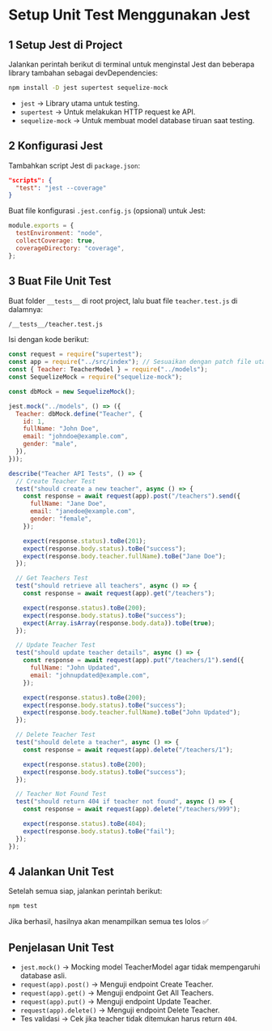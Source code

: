 # Setup Unit Test Menggunakan Jest

## 1 Setup Jest di Project

Jalankan perintah berikut di terminal untuk menginstal Jest dan beberapa library tambahan sebagai devDependencies:

```sh
npm install -D jest supertest sequelize-mock
```

- `jest` → Library utama untuk testing.
- `supertest` → Untuk melakukan HTTP request ke API.
- `sequelize-mock` → Untuk membuat model database tiruan saat testing.

## 2 Konfigurasi Jest

Tambahkan script Jest di `package.json`:

```json
"scripts": {
  "test": "jest --coverage"
}
```

Buat file konfigurasi `.jest.config.js` (opsional) untuk Jest:

```javascript
module.exports = {
  testEnvironment: "node",
  collectCoverage: true,
  coverageDirectory: "coverage",
};
```

## 3 Buat File Unit Test

Buat folder `__tests__` di root project, lalu buat file `teacher.test.js` di dalamnya:

```bash
/__tests__/teacher.test.js
```

Isi dengan kode berikut:

```javascript
const request = require("supertest");
const app = require("../src/index"); // Sesuaikan dengan patch file utama Express-mu
const { Teacher: TeacherModel } = require("../models");
const SequelizeMock = require("sequelize-mock");

const dbMock = new SequelizeMock();

jest.mock("../models", () => ({
  Teacher: dbMock.define("Teacher", {
    id: 1,
    fullName: "John Doe",
    email: "johndoe@example.com",
    gender: "male",
  }),
}));

describe("Teacher API Tests", () => {
  // Create Teacher Test
  test("should create a new teacher", async () => {
    const response = await request(app).post("/teachers").send({
      fullName: "Jane Doe",
      email: "janedoe@example.com",
      gender: "female",
    });

    expect(response.status).toBe(201);
    expect(response.body.status).toBe("success");
    expect(response.body.teacher.fullName).toBe("Jane Doe");
  });

  // Get Teachers Test
  test("should retrieve all teachers", async () => {
    const response = await request(app).get("/teachers");

    expect(response.status).toBe(200);
    expect(response.body.status).toBe("success");
    expect(Array.isArray(response.body.data)).toBe(true);
  });

  // Update Teacher Test
  test("should update teacher details", async () => {
    const response = await request(app).put("/teachers/1").send({
      fullName: "John Updated",
      email: "johnupdated@example.com",
    });

    expect(response.status).toBe(200);
    expect(response.body.status).toBe("success");
    expect(response.body.teacher.fullName).toBe("John Updated");
  });

  // Delete Teacher Test
  test("should delete a teacher", async () => {
    const response = await request(app).delete("/teachers/1");

    expect(response.status).toBe(200);
    expect(response.body.status).toBe("success");
  });

  // Teacher Not Found Test
  test("should return 404 if teacher not found", async () => {
    const response = await request(app).delete("/teachers/999");

    expect(response.status).toBe(404);
    expect(response.body.status).toBe("fail");
  });
});
```

## 4 Jalankan Unit Test

Setelah semua siap, jalankan perintah berikut:

```sh
npm test
```

Jika berhasil, hasilnya akan menampilkan semua tes lolos ✅

## Penjelasan Unit Test

- `jest.mock()` → Mocking model TeacherModel agar tidak mempengaruhi database asli.
- `request(app).post()` → Menguji endpoint Create Teacher.
- `request(app).get()` → Menguji endpoint Get All Teachers.
- `request(app).put()` → Menguji endpoint Update Teacher.
- `request(app).delete()` → Menguji endpoint Delete Teacher.
- Tes validasi → Cek jika teacher tidak ditemukan harus return `404`.
